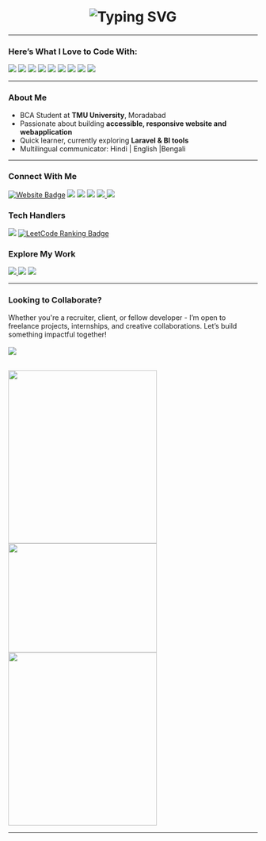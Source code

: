 <h1 align="center"> <img src="https://readme-typing-svg.demolab.com?font=Poppins&weight=600&size=25&pause=1000&background=CDFF4000&width=435&lines=Hey%F0%9F%91%8B+I'm+Pankaj+Kumar+Das+;BCA+student+at+Teerthanker+Mahaveer+University;Full-stack+Developer+;Let's+build+something+awesome" alt="Typing SVG" /></h1>





---

### Here’s What I Love to Code With:

<p align="left">
  <img src="https://img.shields.io/badge/HTML5-E34F26?style=for-the-badge&logo=html5&logoColor=white" />
  <img src="https://img.shields.io/badge/CSS3-1572B6?style=for-the-badge&logo=css3&logoColor=white" />
  <img src="https://img.shields.io/badge/JavaScript-F7DF1E?style=for-the-badge&logo=javascript&logoColor=black" />
  <img src="https://img.shields.io/badge/Bootstrap-7952B3?style=for-the-badge&logo=bootstrap&logoColor=white" />
  <img src="https://img.shields.io/badge/PHP-777BB4?style=for-the-badge&logo=php&logoColor=white" />
  <img src="https://img.shields.io/badge/MySQL-4479A1?style=for-the-badge&logo=mysql&logoColor=white" />
  <img src="https://img.shields.io/badge/C-00599C?style=for-the-badge&logo=c&logoColor=white" />
  <img src="https://img.shields.io/badge/C++-00599C?style=for-the-badge&logo=c%2B%2B&logoColor=white" />
  <img src="https://img.shields.io/badge/XML-FF6600?style=for-the-badge&logo=xml&logoColor=white" />
 




---

### About Me

- BCA Student at **TMU University**, Moradabad  
- Passionate about building **accessible, responsive website and webapplication**  
- Quick learner, currently exploring **Laravel & BI tools**  
- Multilingual communicator: Hindi | English |Bengali 
<!-- Founder of [CampusXchange](https://github.com/CampusXchange) — a hub for education & tech services -->

---

### Connect With Me
<a href="https://pankajportfolio.free.nf/"><img src="https://img.shields.io/badge/Portfolio-0073e6?style=for-the-badge&logo=google-chrome&logoColor=white" alt="Website Badge" /></a>
<a href="mailto:pankajkumardas8678@gmail.com"><img src="https://img.shields.io/badge/Email-D14836?style=for-the-badge&logo=gmail&logoColor=white" /></a>
<a href="https://www.instagram.com/pankajdas_0025/"><img src="https://img.shields.io/badge/Instagram-E4405F?style=for-the-badge&logo=instagram&logoColor=white" /></a>
<a href="https://x.com/Pankajdas_0025"><img src="https://img.shields.io/badge/Twitter-1DA1F2?style=for-the-badge&logo=twitter&logoColor=white" /></a>
<a href="https://www.linkedin.com/in/pankaj-kumar-das-134603297"><img src="https://img.shields.io/badge/LinkedIn-0077B5?style=for-the-badge&logo=linkedin&logoColor=white" /> </a>
<a href="https://www.facebook.com/profile.php?id=100066526389871"><img src="https://img.shields.io/badge/Facebook-1877F2?style=for-the-badge&logo=facebook&logoColor=white" /> </a>

### Tech Handlers
<a href="https://www.hackerrank.com/profile/pankajkumardas81"><img src="https://img.shields.io/badge/HackerRank-2EC866?style=for-the-badge&logo=hackerrank&logoColor=white" /></a>
<a href="https://leetcode.com/u/PANKAJDAS0025/" target="_blank"><img src="https://badges.peiyuan.ch/leetcode/pankajdas0025/ranking?logo=leetcode&label=LeetCode&style=for-the-badge&color=orange" alt="LeetCode Ranking Badge" /></a>


### Explore My Work
<a href=" https://www.freelancer.in/u/pankajkrdas0025"><img src="https://img.shields.io/badge/FreeLancer-4CAF50?style=for-the-badge&logo=google-chrome&logoColor=white" /> </a>
<a href=" https://https://www.fiverr.com/pankajdas0025/"><img src="https://img.shields.io/badge/Fiverr-673AB7?style=for-the-badge&logo=google-chrome&logoColor=white" /></a>
<a href="https://buymeacoffee.com/pankajkuma7" target="_blank"> <img src="https://img.shields.io/badge/Buy%20Me%20a%20Coffee-FFDD00?style=for-the-badge&logo=buy-me-a-coffee&logoColor=black" /></a>

---

### Looking to Collaborate?

 Whether you're a recruiter, client, or fellow developer - I’m open to freelance projects, internships, and creative collaborations. Let’s build something impactful together!
<br>
<br>
<a href="https://wa.me/9155726625?text=Hi%20Pankaj%2C%20I%20visited%20your%20GitHub%20profile%20and%20would%20love%20to%20connect!" target="_blank"> <img src="https://img.shields.io/badge/WhatsApp-25D366?style=for-the-badge&logo=whatsapp&logoColor=black" /></a>
<br>
<br>
<p>
<img src="https://github-readme-streak-stats.herokuapp.com/?user=Pankajdas0025&theme=radical" height="350" width="300" />
<img src="https://github-readme-stats.vercel.app/api/top-langs/?username=Pankajdas0025&layout=compact&theme=radical" height="220" width="300" />
<img src="https://github-readme-activity-graph.vercel.app/graph?username=Pankajdas0025&theme=radical" height="350" width="300" />
</p>

      
---

 
  


